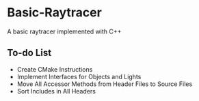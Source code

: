 # Basic-Raytracer
A basic raytracer implemented with C++

## To-do List
- Create CMake Instructions
- Implement Interfaces for Objects and Lights
- Move All Accessor Methods from Header Files to Source Files
- Sort Includes in All Headers